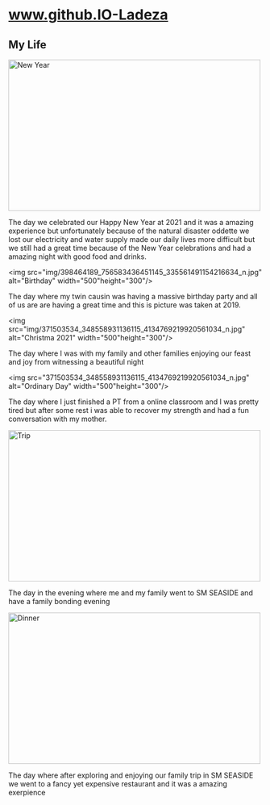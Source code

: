 # www.github.IO-Ladeza
<!DOCTYPE html>
<html>
<body>

<h2>My Life</h2>
<img src="img/HappyNewYearFamily.jpg" alt="New Year" width="500" height="300"/>
<p> The day we celebrated our Happy New Year at 2021 and it was a amazing experience but unfortunately because of the natural disaster oddette we lost our electricity
    and water supply made our daily lives more difficult but we still had a great time because of the New Year celebrations and had a amazing night with good food and
    drinks.</p>

<img src="img/398464189_756583436451145_335561491154216634_n.jpg" alt="Birthday" width="500"height="300"/>
<p>The day where my twin causin was having a massive birthday party and all of us are are having a great time and this is picture was taken at 2019.</p>

<img src="img/371503534_348558931136115_4134769219920561034_n.jpg" alt="Christma 2021" width="500"height="300"/>
<p> The day where I was with my family and other families enjoying our feast and joy from witnessing a beautiful night</p>

<img src="371503534_348558931136115_4134769219920561034_n.jpg" alt="Ordinary Day" width="500"height="300"/>
<p> The day where I just finished a PT from a online classroom and I was pretty tired but after some rest i was able to recover my strength and had a fun conversation with my mother.</p>

<img src="Walk In the mall.jpg" alt="Trip" width="500" height="300"/>
<p> The day in the evening where me and my family went to SM SEASIDE and have a family bonding evening</p>

<img src="403659378_344393581625836_6289919946529502749_n.jpg" alt="Dinner" width="500" height="300"/>
<p> The day where after exploring and enjoying our family trip in SM SEASIDE we went to a fancy yet expensive restaurant and it was a amazing exerpience </p>

</body>
</html>
